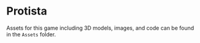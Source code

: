 # Protista
Assets for this game including 3D models, images, and code can be found in the `Assets` folder.
